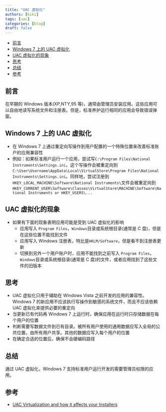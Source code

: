 ```yaml
---
title: "UAC 虚拟化"
authors: [kiki]
tags: [uac]
categories: [blog]
draft: false
---
```


- [前言](#%e5%89%8d%e8%a8%80)
- [Windows 7 上的 UAC 虚拟化](#windows-7-%e4%b8%8a%e7%9a%84-uac-%e8%99%9a%e6%8b%9f%e5%8c%96)
- [UAC 虚拟化的现象](#uac-%e8%99%9a%e6%8b%9f%e5%8c%96%e7%9a%84%e7%8e%b0%e8%b1%a1)
- [思考](#%e6%80%9d%e8%80%83)
- [总结](#%e6%80%bb%e7%bb%93)
- [参考](#%e5%8f%82%e8%80%83)

## 前言

在早期的 Windows 版本(XP,NTY,95 等)，通常由管理员安装应用。这些应用可以自由地读写系统文件和注册表。但是，标准养护运行相同的应用会导致错误弹窗。

## Windows 7 上的 UAC 虚拟化

- 在 Windows 7 上通过重定向写操作到用户配置的一个特殊位置来改善标准账户的应用兼容性
- 例如：如果标准用户运行一个应用，尝试写`C:\Program Files\National Instruments\Settings.ini`，这个写操作会被重定向到`C:\User\Username\AppData\Local\VirtualStore\Program Files\National Instruments\Settings.ini`。同样地，尝试注册到`HKEY_LOCAL_MACHINE\Software\National Instruments\`文件会被重定向到`HKEY_CURRENT_USER\Software\Classes\VirtualStore\MACHINE\Software\National Instruments or HKEY_USERS\...`

## UAC 虚拟化的现象

- 如果有下面的现象表明应用可能是受到 UAC 虚拟化的影响
  - 应用写入 `Program Files`，`Windows`目录或系统根目录(通常是 C 盘)，但是在这些位置不能找到文件
  - 应用写入 Windows 注册表，特比是`HKLM/Software`，但是看不到注册表更新
  - 切换到另外一个用户账户时，应用不能找到之前写入 `Program Files`，`Windows`目录或系统根目录(通常是 C 盘)的文件，或者应用找到了这些文件的旧版本

## 思考

- UAC 虚拟化只用于辅助在 Windows Vista 之前开发的应用的兼容性。Windows 7 的新应用不应该执行写操作到敏感的系统文件，而且不应该依赖 UAC 虚拟化来提供必要的重定向
- 当更新已有代码再 Windows 7 上运行时，确保应用在运行时只存储数据在每个用户的位置
- 判断需要写数据文件到已有目录。被所有用户使用的通用数据应写入全局的公共位置，由所有用户共享。其他的数据应写入每个用户的位置
- 在确定合适的位置后，确保不会硬编码路径

## 总结

通过 UAC 虚拟化，Windows 7 支持标准用户运行开发的需要管理员权限的应用。

## 参考

- [UAC Virtualization and how it affects your Installers](https://forums.ni.com/t5/Windows-7/UAC-Virtualization-and-how-it-affects-your-Installers/gpm-p/3477163?profile.language=en)
